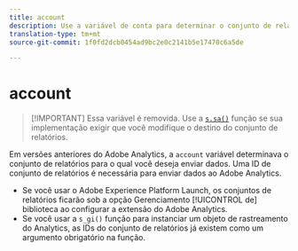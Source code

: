 ```yaml
---
title: account
description: Use a variável de conta para determinar o conjunto de relatórios para o qual os dados são enviados.
translation-type: tm+mt
source-git-commit: 1f0fd2dcb0454ad9bc2e0c2141b5e17470c6a5de

---
```



# account

> [!IMPORTANT] Essa variável é removida. Use a [`s.sa()`](../functions/sa.md) função se sua implementação exigir que você modifique o destino do conjunto de relatórios.

Em versões anteriores do Adobe Analytics, a `account` variável determinava o conjunto de relatórios para o qual você deseja enviar dados. Uma ID de conjunto de relatórios é necessária para enviar dados ao Adobe Analytics.

* Se você usar o Adobe Experience Platform Launch, os conjuntos de relatórios ficarão sob a opção Gerenciamento [!UICONTROL de] biblioteca ao configurar a extensão do Adobe Analytics.
* Se você usar a `s_gi()` função para instanciar um objeto de rastreamento do Analytics, as IDs do conjunto de relatórios já existem como um argumento obrigatório na função.
